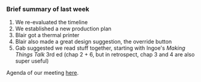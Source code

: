 ### Brief summary of last week

1. We re-evaluated the timeline
2. We established a new production plan
3. Blair got a thermal printer
4. Blair also made a great design suggestion, the override button
5. Gab suggested we read stuff together, starting with Ingoe's *Making Things Talk* 3rd ed (chap 2 + 6, but in retrospect, chap 3 and 4 are also super useful)

Agenda of our meeting [here](https://docs.google.com/document/d/1tjI1SjwHUd8wZu-YkGBzlUvVAy880Y0U8zx_U2KClm0/edit#).

